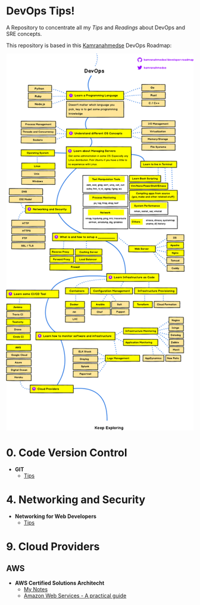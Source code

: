 # DevOps Tips!
A Repository to concentrate all my *Tips* and *Readings* about DevOps and SRE concepts.

This repository is based in this [Kamranahmedse](https://github.com/kamranahmedse) DevOps Roadmap:

<p align="center"><img src="images/devops.png" width="700px"></p>

# 0. Code Version Control

- **GIT**
  - [Tips](git.md)

#

# 4. Networking and Security

- **Networking for Web Developers**
  - [Tips](nfwd.md)

#

# 9. Cloud Providers

## **AWS**

- **AWS Certified Solutions Architecht**
  - [My Notes](acsa.md)
  - [Amazon Web Services - A practical guide](https://github.com/open-guides/og-aws)

